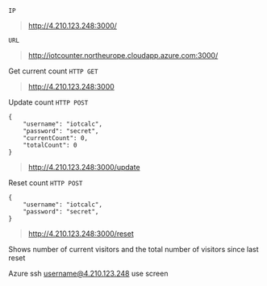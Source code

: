 `IP`
> http://4.210.123.248:3000/

`URL`
> http://iotcounter.northeurope.cloudapp.azure.com:3000/

Get current count
`HTTP GET`

> http://4.210.123.248:3000

Update count
`HTTP POST`
```
{
    "username": "iotcalc",
    "password": "secret",
    "currentCount": 0,
    "totalCount": 0
}
```

> http://4.210.123.248:3000/update

Reset count
`HTTP POST`
```
{
    "username": "iotcalc",
    "password": "secret",
}
```

> http://4.210.123.248:3000/reset



Shows number of current visitors and the total number of visitors since last reset

Azure
ssh username@4.210.123.248
use screen
